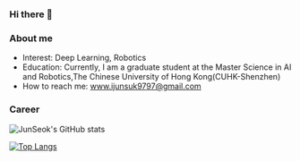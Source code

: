 ### Hi there 👋

<!--
**forestinblue/forestinblue** is a ✨ _special_ ✨ repository because its `README.md` (this file) appears on your GitHub profile.

Here are some ideas to get you started:

- 🔭 I’m currently working on ...
- 🌱 I’m currently learning ...
- 👯 I’m looking to collaborate on ...
- 🤔 I’m looking for help with ...
- 💬 Ask me about ...
- 📫 How to reach me: ...
- 😄 Pronouns: ...
- ⚡ Fun fact: ...
-->


### About me 
* Interest: Deep Learning, Robotics
* Education: Currently, I am a graduate student at the Master Science in AI and Robotics,The Chinese University of Hong Kong(CUHK-Shenzhen)
* How to reach me: www.ijunsuk9797@gmail.com

### Career

![JunSeok's GitHub stats](https://github-readme-stats.vercel.app/api?username=forestinblue)

[![Top Langs](https://github-readme-stats.vercel.app/api/top-langs/?username=forestinblue&layout=compact)](https://github.com/forestinblue/github-readme-stats)

